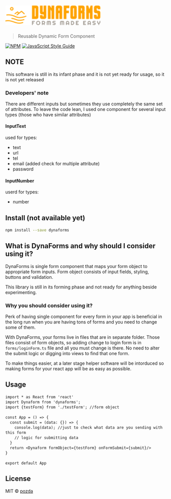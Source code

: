 # <img src="./logo.svg" alt="DynaForms - forms made easy!" width="300" />

> Reusable Dynamic Form Component

[![NPM](https://img.shields.io/npm/v/dynaforms.svg)](https://www.npmjs.com/package/dynaforms) [![JavaScript Style Guide](https://img.shields.io/badge/code_style-standard-brightgreen.svg)](https://standardjs.com)

## NOTE
This software is still in its infant phase and it is not yet ready for usage, so it is not yet released

### Developers' note
There are different inputs but sometimes they use completely the same set of attributes. To leave the code lean, I used one component for several input types (those who have similar attributes) 

#### InputText
used for types:
- text
- url
- tel
- email (added check for multiple attribute)
- password

#### InputNumber
userd for types:
- number


## Install (not available yet)

```bash
npm install --save dynaforms
```

## What is DynaForms and why should I consider using it?
DynaForms is single form component that maps your form object to appropriate form inputs. Form object consists of input fields, styling, buttons and validation.

This library is still in its forming phase and not ready for anything beside experimenting.

### Why you should consider using it?
Perk of having single component for every form in your app is beneficial in the long run when you are having tons of forms and you need to change some of them.

With DynaForms, your forms live in files that are in separate folder. Those files consist of form objects, so adding change to login form is in `forms/loginForm.ts` file and all you must change is there. No need to alter the submit logic or digging into views to find that one form.

To make things easier, at a later stage helper software will be intorduced so making forms for your react app will be as easy as possible.


## Usage

```tsx
import * as React from 'react'
import Dynaform from 'dynaforms';
import {testForm} from './testForm'; //form object

const App = () => {
  const submit = (data: {}) => {
    console.log(data); //just to check what data are you sending with this form
    // logic for submitting data 
  }
  return <Dynaform formObject={testForm} onFormSubmit={submit}/>
}

export default App
```

## License

MIT © [pozda](https://github.com/pozda)
